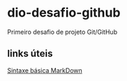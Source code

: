 # dio-desafio-github
Primeiro desafio de projeto Git/GitHub

## links úteis
[Sintaxe básica MarkDown](https://www.markdownguide.org/basic-syntax/)
